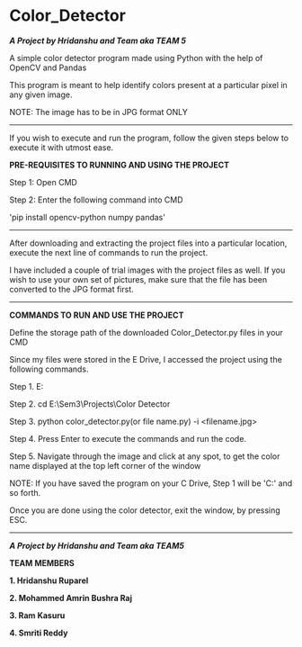 # Color_Detector
***A Project by Hridanshu and Team aka TEAM 5***

A simple color detector program made using Python with the help of OpenCV and Pandas

This program is meant to help identify colors present at a particular pixel in any given image.

NOTE: The image has to be in JPG format ONLY
******************************************************************
If you wish to execute and run the program, follow the given steps below to execute it with utmost ease.

**PRE-REQUISITES TO RUNNING AND USING THE PROJECT**

Step 1: Open CMD

Step 2: Enter the following command into CMD
	
  'pip install opencv-python numpy pandas'
******************************************************************
After downloading and extracting the project files into a particular location, execute the next line of commands to run the project.

I have included a couple of trial images with the project files as well.
If you wish to use your own set of pictures, make sure that the file has been converted to the JPG format first.
******************************************************************
**COMMANDS TO RUN AND USE THE PROJECT**

Define the storage path of the downloaded Color_Detector.py files in your CMD
  
  Since my files were stored in the E Drive, I accessed the project using the following commands.
       
Step 1. E:

Step 2. cd E:\Sem3\Projects\Color Detector

Step 3. python color_detector.py(or file name.py) -i <filename.jpg>

Step 4. Press Enter to execute the commands and run the code.

Step 5. Navigate through the image and click at any spot, to get the color name displayed at the top left corner of the window
  
 NOTE: If you have saved the program on your C Drive, Step 1 will be 'C:' and so forth.
 
Once you are done using the color detector, exit the window, by pressing ESC.
***********************************************************
***A Project by Hridanshu and Team aka TEAM5***

**TEAM MEMBERS**

**1. Hridanshu Ruparel**

**2. Mohammed Amrin Bushra Raj**

**3. Ram Kasuru**

**4. Smriti Reddy**

